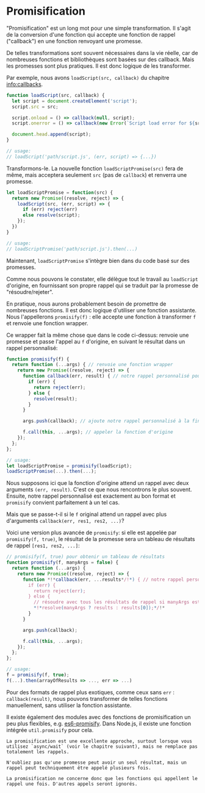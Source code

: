 # Promisification

"Promisification" est un long mot pour une simple transformation. Il s'agit de la conversion d'une fonction qui accepte une fonction de rappel ("callback") en une fonction renvoyant une promesse.

De telles transformations sont souvent nécessaires dans la vie réelle, car de nombreuses fonctions et bibliothèques sont basées sur des callback. Mais les promesses sont plus pratiques. Il est donc logique de les transformer.

Par exemple, nous avons `loadScript(src, callback)` du chapitre <info:callbacks>.

```js run
function loadScript(src, callback) {
  let script = document.createElement('script');
  script.src = src;

  script.onload = () => callback(null, script);
  script.onerror = () => callback(new Error(`Script load error for ${src}`));

  document.head.append(script);
}

// usage:
// loadScript('path/script.js', (err, script) => {...})
```

Transformons-le. La nouvelle fonction `loadScriptPromise(src)` fera de même, mais acceptera seulement `src` (pas de `callback`) et renverra une promesse.

```js
let loadScriptPromise = function(src) {
  return new Promise((resolve, reject) => {
    loadScript(src, (err, script) => {
      if (err) reject(err)
      else resolve(script);
    });
  })
}

// usage:
// loadScriptPromise('path/script.js').then(...)
```

Maintenant, `loadScriptPromise` s'intègre bien dans du code basé sur des promesses.

Comme nous pouvons le constater, elle délègue tout le travail au `loadScript` d'origine, en fournissant son propre rappel qui se traduit par la promesse de "résoudre/rejeter".

En pratique, nous aurons probablement besoin de promettre de nombreuses fonctions. Il est donc logique d'utiliser une fonction assistante. Nous l'appellerons `promisify(f)` : elle accepte une fonction à transformer `f` et renvoie une fonction wrapper.

Ce wrapper fait la même chose que dans le code ci-dessus: renvoie une promesse et passe l'appel au `f` d'origine, en suivant le résultat dans un rappel personnalisé:

```js
function promisify(f) {
  return function (...args) { // renvoie une fonction wrapper
    return new Promise((resolve, reject) => {
      function callback(err, result) { // notre rappel personnalisé pour f
        if (err) {
          return reject(err);
        } else {
          resolve(result);
        }
      }

      args.push(callback); // ajoute notre rappel personnalisé à la fin des arguments de f

      f.call(this, ...args); // appeler la fonction d'origine
    });
  };
};

// usage:
let loadScriptPromise = promisify(loadScript);
loadScriptPromise(...).then(...);
```

Nous supposons ici que la fonction d'origine attend un rappel avec deux arguments `(err, result)`. C'est ce que nous rencontrons le plus souvent. Ensuite, notre rappel personnalisé est exactement au bon format et `promisify` convient parfaitement à un tel cas.

Mais que se passe-t-il si le `f` original attend un rappel avec plus d'arguments `callback(err, res1, res2, ...)`?

Voici une version plus avancée de `promisify`: si elle est appelée par `promisify(f, true)`, le résultat de la promesse sera un tableau de résultats de rappel `[res1, res2, ...]`:

```js
// promisify(f, true) pour obtenir un tableau de résultats
function promisify(f, manyArgs = false) {
  return function (...args) {
    return new Promise((resolve, reject) => {
      function *!*callback(err, ...results*/!*) { // notre rappel personnalisé pour f
        if (err) {
          return reject(err);
        } else {
          // résoudre avec tous les résultats de rappel si manyArgs est spécifié
          *!*resolve(manyArgs ? results : results[0]);*/!*
        }
      }

      args.push(callback);

      f.call(this, ...args);
    });
  };
};

// usage:
f = promisify(f, true);
f(...).then(arrayOfResults => ..., err => ...)
```

Pour des formats de rappel plus exotiques, comme ceux sans `err` : `callback(result)`, nous pouvons transformer de telles fonctions manuellement, sans utiliser la fonction assistante.

Il existe également des modules avec des fonctions de promisification un peu plus flexibles, e.g. [es6-promisify](https://github.com/digitaldesignlabs/es6-promisify). Dans Node.js, il existe une fonction intégrée `util.promisify` pour cela.

```smart
La promisification est une excellente approche, surtout lorsque vous utilisez `async/wait` (voir le chapitre suivant), mais ne remplace pas totalement les rappels.

N'oubliez pas qu'une promesse peut avoir un seul résultat, mais un rappel peut techniquement être appelé plusieurs fois.

La promisification ne concerne donc que les fonctions qui appellent le rappel une fois. D'autres appels seront ignorés.
```
